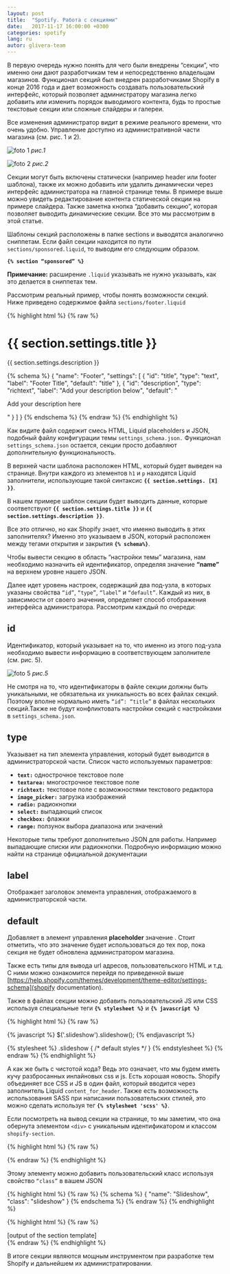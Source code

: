 ```yaml
---
layout: post
title:  "Spotify. Работа с секциями"
date:   2017-11-17 16:00:00 +0300
categories: spotify
lang: ru
autor: glivera-team
---
```


В первую очередь нужно понять для чего были внедрены “секции”, что именно они дают разработчикам тем и непосредственно владельцам магазинов. Функционал секций был внедрен разработчиками Shopify в конце 2016 года и дает возможность создавать пользовательский интерфейс, который позволяет администратору магазина легко добавить или изменить порядок выводимого контента, будь то простые текстовые секции или сложные слайдеры и галереи.

Все изменения администратор видит в режиме реального времени, что очень удобно. Управление доступно из административной части магазина (см. рис. 1 и 2).

![foto 1](https://github.com/glivera-team/Wiki/blob/master/img/sect1.jpg)
_рис.1_

![foto 2](https://github.com/glivera-team/Wiki/blob/master/img/sect2.jpg)
_рис.2_

Секции могут быть включены статически (например header или footer шаблона), также их можно добавить или удалить динамически через интерфейс администратора на главной странице темы. В примере выше можно увидеть редактирование контента статической секции на примере слайдера. Также заметна кнопка “добавить секцию”, которая позволяет выводить динамические секции. Все это мы рассмотрим в этой статье.

Шаблоны секций расположены в папке sections и выводятся аналогично сниппетам. Если файл секции находится по пути `sections/sponsored.liquid`, то выводим его следующим образом.

**`{% section “sponsored” %}`**

**Примечание:** расширение `.liquid` указывать не нужно указывать, как это делается в сниппетах тем.

Рассмотрим реальный пример, чтобы понять возможности секций. Ниже приведено содержимое файла `sections/footer.liquid`

{% highlight html %}
  {% raw  %}
  <h1>{{ section.settings.title }}</h1>
  <p>{{ section.settings.description }}</p>
  {% schema %}
    {
      "name": "Footer",
      "settings": [
        {
          "id": "title",
          "type": "text",
          "label": "Footer Title",
          "default": "title"
        },
        {
          "id": "description",
          "type": "richtext",
          "label": "Add your description below",
          "default": "<p>Add your description here</p>"
        }
      ]
    }
  {% endschema %}
  {% endraw %}
{% endhighlight %}


Как видите файл содержит смесь HTML, Liquid placeholders и JSON, подобный файлу конфигурации темы `settings_schema.json.` Функционал `settings_schema.json` остается, секции просто добавляют дополнительную функциональность.

В верхней части шаблона расположен HTML, который будет выведен на странице. Внутри каждого из элементов `h1` и `p` находятся Liquid заполнители, использующие такой синтаксис **`{{ section.settings. [X] }}`**.

В нашем примере шаблон секции будет выводить данные, которые соответствуют **`{{ section.settings.title }}`** и **`{{ section.settings.description }}`**.

Все это отлично, но как Shopify знает, что именно выводить в этих заполнителях? Именно это указываем в JSON, который расположен между тегами открытия и закрытия **`{% schema%}`**.

Чтобы вывести секцию в область “настройки темы” магазина, нам необходимо назначить ей идентификатор, определяя значение **“name”** на верхнем уровне нашего JSON.

Далее идет уровень настроек, содержащий два под-узла, в которых указаны свойства `“id”`, `“type”`, `“label”` и `“default”`. Каждый из них, в зависимости от своего значения, определяет способ отображения интерфейса администратора. Рассмотрим каждый по очереди:

## **id**

Идентификатор, который указывает на то, что именно из этого под-узла необходимо вывести информацию в соответствующем заполнителе (см. рис. 5).

![foto 5](https://github.com/glivera-team/Wiki/blob/master/img/sect5.jpg)
_рис.5_

Не смотря на то, что идентификаторы в файле секции должны быть уникальными, не обязательна их уникальность во всех файлах секций. Поэтому вполне нормально иметь  `“id”: “title”` в файлах нескольких секций.Также не будут конфликтовать настройки секций с настройками в `settings_schema.json`.

## **type**

Указывает на тип элемента управления, который будет выводится в администраторской части. Список часто используемых параметров:

* **`text:`** однострочное текстовое поле
* **`textarea:`** многострочное текстовое поле
* **`richtext:`** текстовое поле с возможностями текстового редактора
* **`image_picker:`** загрузка изображений
* **`radio:`** радиокнопки
* **`select:`** выпадающий список
* **`checkbox:`** флажки
* **`range:`** ползунок выбора диапазона или значений

Некоторые типы требуют дополнительно JSON для работы. Например выпадающие списки или радиокнопки. Подробную информацию можно найти на странице официальной документации

## **label**

Отображает заголовок элемента управления, отображаемого в администраторской части.

## **default**

Добавляет в элемент управления **placeholder** значение . Стоит отметить, что это значение будет использоваться до тех пор, пока секция не будет обновлена администратором магазина.

Также есть типы для вывода url адресов, пользовательского HTML и т.д. С ними можно ознакомится перейдя по приведенной выше [https://help.shopify.com/themes/development/theme-editor/settings-schema](shopify documentation).

Также в файлах секции можно добавить пользовательский JS или CSS используя специальные теги **`{% stylesheet %}`** и **`{% javascript %}`**

{% highlight html %}
  {% raw %}
  <div class="slideshow" id="slideshow-{{ section.id }}"></div>

  <style>
    #slideshow-{{ section.id }} { … }
  </style>

  {% javascript %}
    $('.slideshow').slideshow();
  {% endjavascript %}

  {% stylesheet %}
    .slideshow {
      /* default styles */
    }
  {% endstylesheet %}
  {% endraw %}
{% endhighlight %}

А как же быть с чистотой кода? Ведь это означает, что мы будем иметь кучу разбросанных инлайновых css и js. Есть хорошая новость. Shopify объединяет все CSS и JS в один файл, который вводится через заполнитель Liquid `content_for_header`. Также есть возможность использования SASS при написании пользовательских стилей, это можно сделать используя тег  **`{% stylesheet 'scss' %}`**.

Если посмотреть на вывод секции на странице, то мы заметим, что она обернута элементом `<div>` с уникальным идентификатором и классом `shopify-section`.

{% highlight html %}
  {% raw %}
  <div id="shopify-section-footer" class="shopify-section">
  {% endraw %}
{% endhighlight %}

Этому элементу можно добавить пользовательский класс используя свойство `“class”` в вашем JSON

{% highlight html %}
  {% raw %}
  {% schema %}
    {
      "name": "Slideshow",
      "class": "slideshow"
    }
  {% endschema %}
  {% endraw %}
{% endhighlight %}

{% highlight html %}
  {% raw %}
  <div id="shopify-section-[id]" class="shopify-section slideshow">
    [output of the section template]
  </div>
  {% endraw %}
{% endhighlight %}

В итоге секции являются мощным инструментом при разработке тем Shopify и дальнейшем их администратировании.
